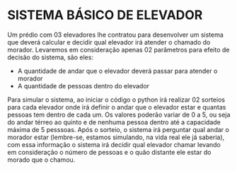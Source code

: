 # SISTEMA BÁSICO DE ELEVADOR
Um prédio com 03 elevadores lhe contratou para desenvolver um sistema que deverá calcular e decidir qual elevador irá atender o chamado do morador.
Levaremos em consideração apenas 02 parâmetros para efeito de decisão do sistema, são eles:
- A quantidade de andar que o elevador deverá passar para atender o morador
- A quantidade de pessoas dentro do elevador

Para simular o sistema, ao iniciar o código o python irá realizar 02 sorteios para cada elevador onde irá definir o andar que o elevador estar e quantas pessoas tem dentro de cada um. Os valores poderão variar de 0 a 5, ou seja do andar térreo ao quinto e de nenhuma pessoa dentro até a capacidade máxima de 5 pesssoas.
Após o sorteio, o sistema irá perguntar qual andar o morador estar (lembre-se, estamos simulando, na vida real ele já saberia), com essa informação o sistema irá decidir qual elevador chamar levando em consideração o número de pessoas e o quão distante ele estar do morado que o chamou.
